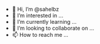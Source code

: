 - 👋 Hi, I’m @sahelbz
- 👀 I’m interested in ...
- 🌱 I’m currently learning ...
- 💞️ I’m looking to collaborate on ...
- 📫 How to reach me ...

<!---
sahelbz/sahelbz is a ✨ special ✨ repository because its `README.md` (this file) appears on your GitHub profile.
You can click the Preview link to take a look at your changes.
--->

